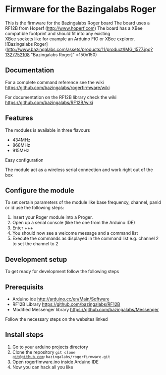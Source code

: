 # Firmware for the Bazingalabs Roger
This is the firmware for the Bazingalabs Roger board 
The board uses a RF12B from Hoperf (http://www.hoperf.com)
The board has a XBee compatible footprint and should fit into any existing  
XBee sockets like for example an Arduino FIO or XBee explorer.  
![Bazingalabs Roger](http://www.bazingalabs.com/assets/products/11/product/IMG_1577.jpg?1327752108 "Bazingalabs Roger]" =150x150)

## Documentation
For a complete command reference see the wiki  
https://github.com/bazingalabs/rogerfirmware/wiki  

For documentation on the RF12B library check the wiki https://github.com/bazingalabs/RF12B/wiki

## Features
The modules is available in three flavours  

- 434MHz
- 868MHz
- 915MHz

Easy configuration  

The module act as a wireless serial connection and work right out of the box  
 
## Configure the module
To set certain parameters of the module like base frequency, channel, panid or id use the following steps:

1. Insert your Roger module into a Proger.
2. Open up a serial console (like the one from the Arduino IDE)
3. Enter +++
4. You should now see a welcome message and a command list
5. Execute the commands as displayed in the command list e.g. channel 2 to set the channel to 2


## Development setup
To get ready for development follow the following steps

## Prerequisits
* Arduino ide http://arduino.cc/en/Main/Software
* RF12B Library https://github.com/bazingalabs/RF12B
* Modified Messenger library https://github.com/bazingalabs/Messenger

Follow the necessary steps on the websites linked

## Install steps 
1. Go to your arduino projects directory
2. Clone the repository
<code>git clone git@github.com:bazingalabs/rogerfirmware.git</code>
3. Open rogerfimware.ino inside Arduino IDE
4. Now you can hack all you like


